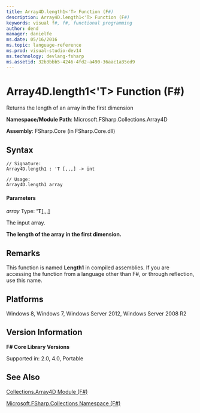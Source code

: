 ```yaml
---
title: Array4D.length1<'T> Function (F#)
description: Array4D.length1<'T> Function (F#)
keywords: visual f#, f#, functional programming
author: dend
manager: danielfe
ms.date: 05/16/2016
ms.topic: language-reference
ms.prod: visual-studio-dev14
ms.technology: devlang-fsharp
ms.assetid: 32b3bbb5-4246-4fd2-a490-36aac1a35ed9 
---
```


# Array4D.length1<'T> Function (F#)

Returns the length of an array in the first dimension

**Namespace/Module Path**: Microsoft.FSharp.Collections.Array4D

**Assembly**: FSharp.Core (in FSharp.Core.dll)


## Syntax

```
// Signature:
Array4D.length1 : 'T [,,,] -> int

// Usage:
Array4D.length1 array
```

#### Parameters
*array*
Type: **'T**[[,,,]](https://msdn.microsoft.com/library/e957316d-b2e0-4f04-ac4c-426d4f38a968)


The input array.



**The length of the array in the first dimension.**
## Remarks
This function is named **Length1** in compiled assemblies. If you are accessing the function from a language other than F#, or through reflection, use this name.


## Platforms
Windows 8, Windows 7, Windows Server 2012, Windows Server 2008 R2


## Version Information
**F# Core Library Versions**

Supported in: 2.0, 4.0, Portable




## See Also
[Collections.Array4D Module &#40;F&#35;&#41;](Collections.Array4D-Module-%5BFSharp%5D.md)

[Microsoft.FSharp.Collections Namespace &#40;F&#35;&#41;](Microsoft.FSharp.Collections-Namespace-%5BFSharp%5D.md)

